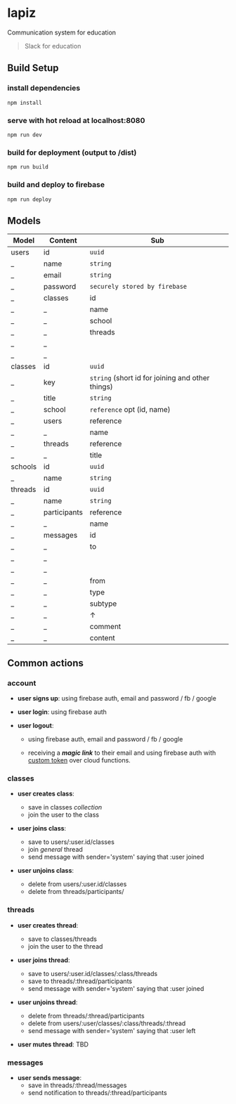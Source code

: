 # lapiz
Communication system for education
> Slack for education

## Build Setup


### install dependencies
`npm install`

### serve with hot reload at localhost:8080
`npm run dev`

### build for deployment (output to /dist)
`npm run build`

### build and deploy to firebase
`npm run deploy`


## Models

Model        | Content        | Sub
------------ | -------------- | ------------
users        | id             | `uuid`         | _  
_            | name           | `string`       | _
_            | email          | `string`       | _
_            | password       | `securely stored by firebase` | _
_            | classes        | id             | `reference` classes/:class
_            | _              | name           | `string`
_            | _              | school         | `string`
_            | _              | threads        | `reference` threads/:thread
_            | _              |                | `string` name
_            | _              |                | `boolean` notify
classes      | id             | `uuid`         | _
_            | key            | `string` (short id for joining and other things) | _
_            | title          | `string`       | _
_            | school         | `reference` opt (id, name) | _
_            | users          | reference      | `fk` users/:user
_            | _              | name           | `string`
_            | threads        | reference      | `fk` threads/:thread
_            | _              | title          | `string`
schools      | id             | `uuid`         | _
_            | name           | `string`       | _
threads      | id             | `uuid`         | _
_            | name           | `string`       | _
_            | participants   | reference      | `reference` users/:user
_            | _              | name           | `string`
_            | messages       | id             | `uuid`
_            | _              | to             |  `reference` {{users_or_threads}}/:user_or_thread
_            | _              |                | `string` name
_            | _              |                | `string` type ('user' / 'thread' )
_            | _              | from           | `reference` :id _(of user)_
_            | _              | type           | `string` :text / :snippet / :file
_            | _              | subtype        | `string` if type = __snippet:__ :javascript / :python / :html / :latex / :css
_            | _              |    ↑           | if type = __file:__ :gdoc /  :gsheet / :gslide / :txt / :pdf / :image
_            | _              | comment        | `string` (only if subtype = snippet)
_            | _              | content        | `string` content of message or url of file

## Common actions

### account
- __user signs up__:
  using firebase auth, email and password / fb / google

- __user login__:
  using firebase auth

- __user logout__:
  - using firebase auth, email and password / fb / google

  - receiving a __*magic link*__ to their email and using firebase auth with [custom token](https://firebase.google.com/docs/auth/web/custom-auth?hl=es-419) over cloud functions.

### classes
- __user creates class__:
  - save in classes _collection_
  - join the user to the class


- __user joins class__:
  - save to users/:user.id/classes
  - join _general_ thread
  - send message with sender='system' saying that :user joined


- __user unjoins class__:
  - delete from users/:user.id/classes
  - delete from threads/participants/

### threads
- __user creates thread__:
  - save to classes/threads
  - join the user to the thread


- __user joins thread__:
  - save to users/:user.id/classes/:class/threads
  - save to threads/:thread/participants
  - send message with sender='system' saying that :user joined


- __user unjoins thread__:
  - delete from threads/:thread/participants
  - delete from users/:user/classes/:class/threads/:thread
  - send message with sender='system' saying that :user left


- __user mutes thread__:
  TBD


### messages
- __user sends message__:
  - save in threads/:thread/messages
  - send notification to threads/:thread/participants
